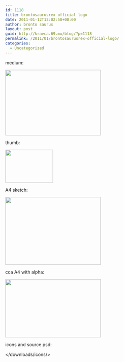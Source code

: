 ```yaml
---
id: 1118
title: brontosaurusrex official logo
date: 2011-01-12T12:02:58+00:00
author: bronto saurus
layout: post
guid: http://kravca.69.mu/blog/?p=1118
permalink: /2011/01/brontosaurusrex-official-logo/
categories:
  - Uncategorized
---
```

medium:
  
[<img src="http://brontosaurusrex.69.mu/wp-content/uploads/2011/01/brontosaurusrex-300x205.png" alt="" title="brontosaurusrex" width="300" height="205" class="alignnone size-medium wp-image-1119" />](http://brontosaurusrex.69.mu/wp-content/uploads/2011/01/brontosaurusrex.png)

thumb:
  
[<img src="http://brontosaurusrex.69.mu/wp-content/uploads/2011/01/brontosaurusrex_thumb.png" alt="" title="brontosaurusrex_thumb" width="150" height="103" class="alignnone size-full wp-image-1126" />](http://brontosaurusrex.69.mu/wp-content/uploads/2011/01/brontosaurusrex_thumb.png)

A4 sketch:
  
[<img src="http://brontosaurusrex.69.mu/wp-content/uploads/2011/01/brontosaurusrex_skica_png8_A4-300x212.png" alt="" title="brontosaurusrex_skica_png8_A4" width="300" height="212" class="alignnone size-medium wp-image-1128" />](http://brontosaurusrex.69.mu/wp-content/uploads/2011/01/brontosaurusrex_skica_png8_A4.png)

cca A4 with alpha:
  
[<img src="http://brontosaurusrex.69.mu/wp-content/uploads/2011/01/brontosaurusrex_skica_png8_A4_alpha-300x182.png" alt="" title="brontosaurusrex_skica_png8_A4_alpha" width="300" height="182" class="aligncenter size-medium wp-image-1975" />](http://brontosaurusrex.69.mu/wp-content/uploads/2011/01/brontosaurusrex_skica_png8_A4_alpha.png)

icons and source psd:
  
</downloads/icons/>